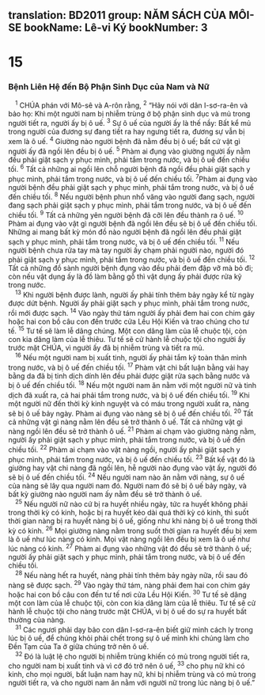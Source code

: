 translation: BD2011
group: NĂM SÁCH CỦA MÔI-SE
bookName: Lê-vi Ký 
bookNumber: 3
-------

<div class="title"><h1>15</h1><h3>Bệnh Liên Hệ đến Bộ Phận Sinh Dục của Nam và Nữ</h3></div>
<span class="verse le_15_1"> <sup>1</sup> CHÚA phán với Mô-sê và A-rôn rằng, </span>
<span class="verse le_15_2"><sup>2</sup> “Hãy nói với dân I-sơ-ra-ên và bảo họ: Khi một người nam bị nhiễm trùng ở bộ phận sinh dục và mủ trong người tiết ra, người ấy bị ô uế. </span>
<span class="verse le_15_3"><sup>3</sup> Sự ô uế của người ấy là thế nầy: Bất kể mủ trong người của đương sự đang tiết ra hay ngưng tiết ra, đương sự vẫn bị xem là ô uế. </span>
<span class="verse le_15_4"><sup>4</sup> Giường nào người bệnh đã nằm đều bị ô uế; bất cứ vật gì người ấy đã ngồi lên đều bị ô uế. </span>
<span class="verse le_15_5"><sup>5</sup> Phàm ai đụng vào giường người ấy nằm đều phải giặt sạch y phục mình, phải tắm trong nước, và bị ô uế đến chiều tối. </span>
<span class="verse le_15_6"><sup>6</sup> Tất cả những ai ngồi lên chỗ người bệnh đã ngồi đều phải giặt sạch y phục mình, phải tắm trong nước, và bị ô uế đến chiều tối. </span>
<span class="verse le_15_7"><sup>7</sup>Phàm ai đụng vào người bệnh đều phải giặt sạch y phục mình, phải tắm trong nước, và bị ô uế đến chiều tối. </span>
<span class="verse le_15_8"><sup>8</sup> Nếu người bệnh phun nhổ văng vào người đang sạch, người đang sạch phải giặt sạch y phục mình, phải tắm trong nước, và bị ô uế đến chiều tối. </span>
<span class="verse le_15_9"><sup>9</sup> Tất cả những yên người bệnh đã cỡi lên đều thành ra ô uế. </span>
<span class="verse le_15_10"><sup>10</sup> Phàm ai đụng vào vật gì người bệnh đã ngồi lên đều sẽ bị ô uế đến chiều tối. Những ai mang bất kỳ món đồ nào người bệnh đã ngồi lên đều phải giặt sạch y phục mình, phải tắm trong nước, và bị ô uế đến chiều tối. </span>
<span class="verse le_15_11"><sup>11</sup> Nếu người bệnh chưa rửa tay mà tay người ấy chạm phải người nào, người đó phải giặt sạch y phục mình, phải tắm trong nước, và bị ô uế đến chiều tối. </span>
<span class="verse le_15_12"><sup>12</sup> Tất cả những đồ sành người bệnh đụng vào đều phải đem đập vỡ mà bỏ đi; còn nếu vật dụng ấy là đồ làm bằng gỗ thì vật dụng ấy phải được rửa kỹ trong nước.<br/></span>
<span class="verse le_15_13"> <sup>13</sup> Khi người bệnh được lành, người ấy phải tính thêm bảy ngày kể từ ngày được dứt bệnh. Người ấy phải giặt sạch y phục mình, phải tắm trong nước, rồi mới được sạch. </span>
<span class="verse le_15_14"><sup>14</sup> Vào ngày thứ tám người ấy phải đem hai con chim gáy hoặc hai con bồ câu con đến trước cửa Lều Hội Kiến và trao chúng cho tư tế. </span>
<span class="verse le_15_15"><sup>15</sup> Tư tế sẽ làm lễ dâng chúng. Một con dâng làm của lễ chuộc tội, còn con kia dâng làm của lễ thiêu. Tư tế sẽ cử hành lễ chuộc tội cho người ấy trước mặt CHÚA, vì người ấy đã bị nhiễm trùng và tiết ra mủ.<br/></span>
<span class="verse le_15_16"> <sup>16</sup> Nếu một người nam bị xuất tinh, người ấy phải tắm kỹ toàn thân mình trong nước, và bị ô uế đến chiều tối. </span>
<span class="verse le_15_17"><sup>17</sup> Phàm vật chi bất luận bằng vải hay bằng da đã bị tinh dịch dính lên đều phải được giặt rửa sạch bằng nước và bị ô uế đến chiều tối. </span>
<span class="verse le_15_18"><sup>18</sup> Nếu một người nam ăn nằm với một người nữ và tinh dịch đã xuất ra, cả hai phải tắm trong nước, và bị ô uế đến chiều tối. </span>
<span class="verse le_15_19"><sup>19</sup> Khi một người nữ đến thời kỳ kinh nguyệt và có máu trong người xuất ra, nàng sẽ bị ô uế bảy ngày. Phàm ai đụng vào nàng sẽ bị ô uế đến chiều tối. </span>
<span class="verse le_15_20"><sup>20</sup> Tất cả những vật gì nàng nằm lên đều sẽ trở thành ô uế. Tất cả những vật gì nàng ngồi lên đều sẽ trở thành ô uế. </span>
<span class="verse le_15_21"><sup>21</sup> Phàm ai chạm vào giường nàng nằm, người ấy phải giặt sạch y phục mình, phải tắm trong nước, và bị ô uế đến chiều tối. </span>
<span class="verse le_15_22"><sup>22</sup> Phàm ai chạm vào vật nàng ngồi, người ấy phải giặt sạch y phục mình, phải tắm trong nước, và bị ô uế đến chiều tối. </span>
<span class="verse le_15_23"><sup>23</sup> Bất kể vật đó là giường hay vật chi nàng đã ngồi lên, hễ người nào đụng vào vật ấy, người đó sẽ bị ô uế đến chiều tối. </span>
<span class="verse le_15_24"><sup>24</sup> Nếu người nam nào ăn nằm với nàng, sự ô uế của nàng sẽ lây qua người nam đó. Người nam đó sẽ bị ô uế bảy ngày, và bất kỳ giường nào người nam ấy nằm đều sẽ trở thành ô uế.<br/></span>
<span class="verse le_15_25"> <sup>25</sup> Nếu người nữ nào cứ bị ra huyết nhiều ngày, tức ra huyết không phải trong thời kỳ có kinh, hoặc bị ra huyết kéo dài quá thời kỳ có kinh, thì suốt thời gian nàng bị ra huyết nàng bị ô uế, giống như khi nàng bị ô uế trong thời kỳ có kinh. </span>
<span class="verse le_15_26"><sup>26</sup> Mọi giường nàng nằm trong suốt thời gian ra huyết đều bị xem là ô uế như lúc nàng có kinh. Mọi vật nàng ngồi lên đều bị xem là ô uế như lúc nàng có kinh. </span>
<span class="verse le_15_27"><sup>27</sup> Phàm ai đụng vào những vật đó đều sẽ trở thành ô uế; người ấy phải giặt sạch y phục mình, phải tắm trong nước, và bị ô uế đến chiều tối.<br/></span>
<span class="verse le_15_28"> <sup>28</sup> Nếu nàng hết ra huyết, nàng phải tính thêm bảy ngày nữa, rồi sau đó nàng sẽ được sạch. </span>
<span class="verse le_15_29"><sup>29</sup> Vào ngày thứ tám, nàng phải đem hai con chim gáy hoặc hai con bồ câu con đến tư tế nơi cửa Lều Hội Kiến. </span>
<span class="verse le_15_30"><sup>30</sup> Tư tế sẽ dâng một con làm của lễ chuộc tội, còn con kia dâng làm của lễ thiêu. Tư tế sẽ cử hành lễ chuộc tội cho nàng trước mặt CHÚA, vì bị ô uế do sự ra huyết bất thường của nàng.<br/></span>
<span class="verse le_15_31"> <sup>31</sup> Các ngươi phải dạy bảo con dân I-sơ-ra-ên biết giữ mình cách ly trong lúc bị ô uế, để chúng khỏi phải chết trong sự ô uế mình khi chúng làm cho Ðền Tạm của Ta ở giữa chúng trở nên ô uế.<br/></span>
<span class="verse le_15_32"> <sup>32</sup> Ðó là luật lệ cho người bị nhiễm trùng khiến có mủ trong người tiết ra, cho người nam bị xuất tinh và vì cớ đó trở nên ô uế, </span>
<span class="verse le_15_33"><sup>33</sup> cho phụ nữ khi có kinh, cho mọi người, bất luận nam hay nữ, khi bị nhiễm trùng và có mủ trong người tiết ra, và cho người nam ăn nằm với người nữ trong lúc nàng bị ô uế.”<br/></span>
